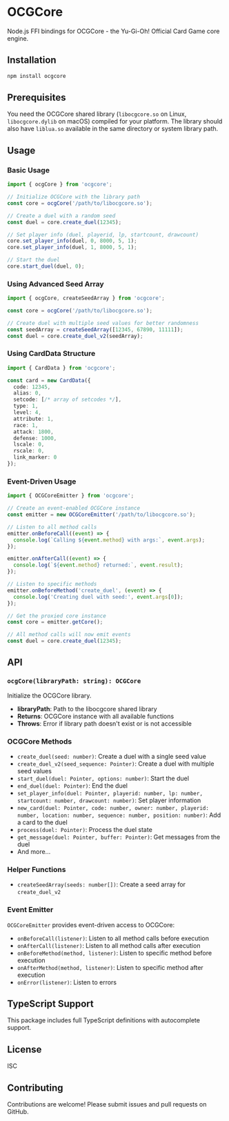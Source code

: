 # OCGCore

Node.js FFI bindings for OCGCore - the Yu-Gi-Oh! Official Card Game core engine.

## Installation

```bash
npm install ocgcore
```

## Prerequisites

You need the OCGCore shared library (`libocgcore.so` on Linux, `libocgcore.dylib` on macOS) compiled for your platform. The library should also have `liblua.so` available in the same directory or system library path.

## Usage

### Basic Usage

```typescript
import { ocgCore } from 'ocgcore';

// Initialize OCGCore with the library path
const core = ocgCore('/path/to/libocgcore.so');

// Create a duel with a random seed
const duel = core.create_duel(12345);

// Set player info (duel, playerid, lp, startcount, drawcount)
core.set_player_info(duel, 0, 8000, 5, 1);
core.set_player_info(duel, 1, 8000, 5, 1);

// Start the duel
core.start_duel(duel, 0);
```

### Using Advanced Seed Array

```typescript
import { ocgCore, createSeedArray } from 'ocgcore';

const core = ocgCore('/path/to/libocgcore.so');

// Create duel with multiple seed values for better randomness
const seedArray = createSeedArray([12345, 67890, 11111]);
const duel = core.create_duel_v2(seedArray);
```

### Using CardData Structure

```typescript
import { CardData } from 'ocgcore';

const card = new CardData({
  code: 12345,
  alias: 0,
  setcode: [/* array of setcodes */],
  type: 1,
  level: 4,
  attribute: 1,
  race: 1,
  attack: 1800,
  defense: 1000,
  lscale: 0,
  rscale: 0,
  link_marker: 0
});
```

### Event-Driven Usage

```typescript
import { OCGCoreEmitter } from 'ocgcore';

// Create an event-enabled OCGCore instance
const emitter = new OCGCoreEmitter('/path/to/libocgcore.so');

// Listen to all method calls
emitter.onBeforeCall((event) => {
  console.log(`Calling ${event.method} with args:`, event.args);
});

emitter.onAfterCall((event) => {
  console.log(`${event.method} returned:`, event.result);
});

// Listen to specific methods
emitter.onBeforeMethod('create_duel', (event) => {
  console.log('Creating duel with seed:', event.args[0]);
});

// Get the proxied core instance
const core = emitter.getCore();

// All method calls will now emit events
const duel = core.create_duel(12345);
```

## API

### `ocgCore(libraryPath: string): OCGCore`

Initialize the OCGCore library.

- **libraryPath**: Path to the libocgcore shared library
- **Returns**: OCGCore instance with all available functions
- **Throws**: Error if library path doesn't exist or is not accessible

### OCGCore Methods

- `create_duel(seed: number)`: Create a duel with a single seed value
- `create_duel_v2(seed_sequence: Pointer)`: Create a duel with multiple seed values
- `start_duel(duel: Pointer, options: number)`: Start the duel
- `end_duel(duel: Pointer)`: End the duel
- `set_player_info(duel: Pointer, playerid: number, lp: number, startcount: number, drawcount: number)`: Set player information
- `new_card(duel: Pointer, code: number, owner: number, playerid: number, location: number, sequence: number, position: number)`: Add a card to the duel
- `process(duel: Pointer)`: Process the duel state
- `get_message(duel: Pointer, buffer: Pointer)`: Get messages from the duel
- And more...

### Helper Functions

- `createSeedArray(seeds: number[])`: Create a seed array for `create_duel_v2`

### Event Emitter

`OCGCoreEmitter` provides event-driven access to OCGCore:

- `onBeforeCall(listener)`: Listen to all method calls before execution
- `onAfterCall(listener)`: Listen to all method calls after execution
- `onBeforeMethod(method, listener)`: Listen to specific method before execution
- `onAfterMethod(method, listener)`: Listen to specific method after execution
- `onError(listener)`: Listen to errors

## TypeScript Support

This package includes full TypeScript definitions with autocomplete support.

## License

ISC

## Contributing

Contributions are welcome! Please submit issues and pull requests on GitHub.
